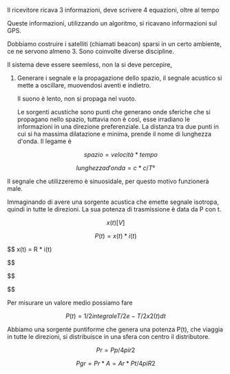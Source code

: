 Il ricevitore ricava 3 informazioni, deve scrivere 4 equazioni, oltre al tempo

Queste informazioni, utilizzando un algoritmo, si ricavano informazioni sul GPS. 

Dobbiamo costruire i satelliti (chiamati beacon) sparsi in un certo ambiente, ce ne servono almeno 3. Sono coinvolte diverse discipline.

Il sistema deve essere seemless, non la si deve percepire, 



1) Generare i segnale e la propagazione dello spazio, il segnale acustico si mette a oscillare, muovendosi aventi e indietro.
   
   Il suono è lento, non si propaga nel vuoto.
   
   Le sorgenti acustiche sono punti che generano onde sferiche che si propagano nello spazio, tuttavia non è così, esse irradiano le informazioni in una direzione preferenziale. La distanza tra due punti in cui si ha massima dilatazione e minima, prende il nome di lunghezza d'onda. Il legame è 
   
   $$
   spazio = velocità * tempo
   $$

$$
lunghezza d'onda = c * c/T°
$$

Il segnale che utilizzeremo è sinuosidale, per questo motivo funzionerà male. 



Immaginando di avere una sorgente acustica che emette segnale isotropa, quindi in tutte le direzioni. La sua potenza di trasmissione è data da P con t. 

$$
x(t) [V]
$$

$$
P(t) = x(t) * i(t)
$$

$$
x(t) = R * i(t)

$$

$$


$$

Per misurare un valore medio possiamo fare

$$
P(t) = 1/2 integrale T/2 e -T/2 x2(t)dt
$$



Abbiamo una sorgente puntiforme che genera una potenza P(t), che viaggia in tutte le direzioni, si distribuisce in una sfera con centro il distributore. 

$$
Pr = Pp/4pir2
$$

$$
Pgr = Pr * A = Ar * Pt/4piR2
$$
